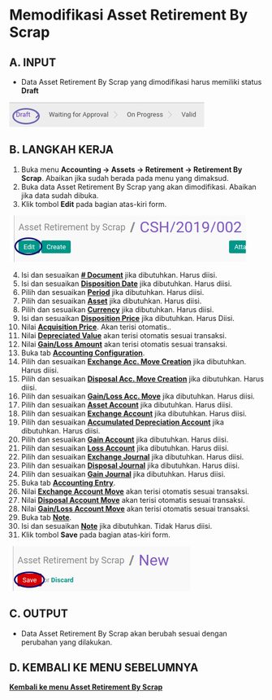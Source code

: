 # Memodifikasi Asset Retirement By Scrap

## A. INPUT

* Data Asset Retirement By Scrap yang dimodifikasi harus memiliki status **Draft**

![](../../img/asset-retirement-scrap/status-draft.png)

## B. LANGKAH KERJA

1. Buka menu **Accounting -> Assets -> Retirement -> Retirement By Scrap**. Abaikan jika sudah berada pada menu yang dimaksud.
2. Buka data Asset Retirement By Scrap yang akan dimodifikasi. Abaikan jika data sudah dibuka.
3. Klik tombol **Edit** pada bagian atas-kiri form.

![](../../img/asset-retirement-scrap/tombol-edit.png)

4. Isi dan sesuaikan **[# Document](./penjelasan.md#field-document)** jika dibutuhkan. Harus diisi.
5. Isi dan sesuaikan **[Disposition Date](./penjelasan.md#field-date)** jika dibutuhkan. Harus diisi.
6. Pilih dan sesuaikan **[Period](./penjelasan.md#field-period)** jika dibutuhkan. Harus diisi.
7. Pilih dan sesuaikan **[Asset](./penjelasan.md#field-asset)** jika dibutuhkan. Harus diisi.
8. Pilih dan sesuaikan **[Currency](./penjelasan.md#field-currency)** jika dibutuhkan. Harus diisi.
9. Isi dan sesuaikan **[Disposition Price](./penjelasan.md#field-disposition-price)** jika dibutuhkan. Harus Diisi.
10. Nilai **[Acquisition Price](./penjelasan.md#field-acquisition-price)**. Akan terisi otomatis..
11. Nilai **[Depreciated Value](./penjelasan.md#field-depreciated-value)** akan terisi otomatis sesuai transaksi.
12. Nilai **[Gain/Loss Amount](./penjelasan.md#field-gain-loss-amount)** akan terisi otomatis sesuai transaksi.
13. Buka tab **[Accounting Configuration](./penjelasan.md#tab-accounting-configuration)**.
14. Pilih dan sesuaikan **[Exchange Acc. Move Creation](./penjelasan.md#field-exchange-acc-move-creation)** jika dibutuhkan. Harus diisi.
15. Pilih dan sesuaikan **[Disposal Acc. Move Creation](./penjelasan.md#field-disposal-acc-move-creation)** jika dibutuhkan. Harus diisi.
16. Pilih dan sesuaikan **[Gain/Loss Acc. Move](./penjelasan.md#field-gain-loss-acc-move-creation)** jika dibutuhkan. Harus diisi.
17. Pilih dan sesuaikan **[Asset Account](./penjelasan.md#field-asset-account)** jika dibutuhkan. Harus diisi.
18. Pilih dan sesuaikan **[Exchange Account](./penjelasan.md#field-exchange-account)** jika dibutuhkan. Harus diisi.
19. Pilih dan sesuaikan **[Accumulated Depreciation Account](./penjelasan.md#field-accumulated-depreciation-account)** jika dibutuhkan. Harus diisi.
20. Pilih dan sesuaikan **[Gain Account](./penjelasan.md#field-gain-account)** jika dibutuhkan. Harus diisi.
21. Pilih dan sesuaikan **[Loss Account](./penjelasan.md#field-loss-account)** jika dibutuhkan. Harus diisi.
22. Pilih dan sesuaikan **[Exchange Journal](./penjelasan.md#field-exchange-journal)** jika dibutuhkan. Harus diisi.
23. Pilih dan sesuaikan **[Disposal Journal](./penjelasan.md#field-disposal-journal)** jika dibutuhkan. Harus diisi.
24. Pilih dan sesuaikan **[Gain Journal](./penjelasan.md#field-gain-journal)** jika dibutuhkan. Harus diisi.
25. Buka tab **[Accounting Entry](./penjelasan.md#tab-tab-accounting-entry)**.
26. Nilai **[Exchange Account Move](./penjelasan.md#field-exchange-acc-move)** akan terisi otomatis sesuai transaksi.
27. Nilai **[Disposal Account Move](./penjelasan.md#field-disposal-acc-move)** akan terisi otomatis sesuai transaksi.
28. Nilai **[Gain/Loss Account Move](./penjelasan.md#field-gain-loss-acc-move)** akan terisi otomatis sesuai transaksi.
29. Buka tab **[Note](./penjelasan.md#tab-note)**.
30. Isi dan sesuaikan **[Note](./penjelasan.md#field-note)** jika dibutuhkan. Tidak Harus diisi.
31. Klik tombol **Save** pada bagian atas-kiri form.

![](../../img/asset-retirement-scrap/tombol-simpan.png)

## C. OUTPUT

* Data Asset Retirement By Scrap akan berubah sesuai dengan perubahan yang dilakukan.

## D. KEMBALI KE MENU SEBELUMNYA

[**Kembali ke menu Asset Retirement By Scrap**](./../asset-retirement-scrap.md)
